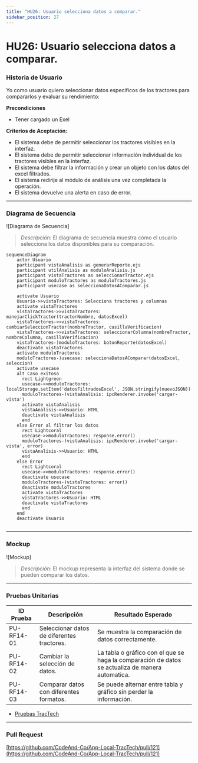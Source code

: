 ```yaml
---
title: "HU26: Usuario selecciona datos a comparar."  
sidebar_position: 27
---
```


# HU26: Usuario selecciona datos a comparar.

### Historia de Usuario

Yo como usuario quiero seleccionar datos especificos de los tractores para compararlos y evaluar su rendimiento:

  **Precondiciones**
  - Tener cargado un Exel

  **Criterios de Aceptación:**
  - El sistema debe de permitir seleccionar los tractores visibles en la interfaz.
  - El sistema debe de permitir seleccionar información individual de los tractores visibles en la interfaz.
  - El sistema debe filtrar la información y crear un objeto con los datos del excel filtrados.
  - El sistema redirije al módulo de análisis una vez completada la operación.
  - El sistema devuelve una alerta en caso de error.

---

### Diagrama de Secuencia

![Diagrama de Secuencia] 

> *Descripción*: El diagrama de secuencia muestra cómo el usuario selecciona los datos disponibles para su comparación.

```mermaid
sequenceDiagram
    actor Usuario
    participant vistaAnalisis as generarReporte.ejs
    participant utilAnalisis as moduloAnalisis.js
    participant vistaTractores as seleccionarTractor.ejs
    participant moduloTractores as moduloTractores.js
    participant usecase as seleccionaDatosAComparar.js

    activate Usuario
    Usuario->>vistaTractores: Selecciona tractores y columnas
    activate vistaTractores
    vistaTractores->>vistaTractores: manejarClickTractor(tractorNombre, datosExcel)
    vistaTractores->>vistaTractores: cambiarSeleccionTractor(nombreTractor, casillaVerificacion)
    vistaTractores->>vistaTractores: seleccionarColumna(nombreTractor, nombreColumna, casillaVerificacion)
    vistaTractores-)moduloTractores: botonReporte(datosExcel)
    deactivate vistaTractores
    activate moduloTractores
    moduloTractores-)usecase: seleccionaDatosAComparar(datosExcel, seleccion)
    activate usecase
    alt Caso exitoso
      rect Lightgreen    
      usecase->>moduloTractores: localStorage.setItem('datosFiltradosExcel', JSON.stringify(nuevoJSON))
      moduloTractores-)vistaAnalisis: ipcRenderer.invoke('cargar-vista')
      activate vistaAnalisis
      vistaAnalisis->>Usuario: HTML
      deactivate vistaAnalisis
      end
    else Error al filtrar los datos
      rect Lightcoral
      usecase->>moduloTractores: response.error()
      moduloTractores-)vistaAnalisis: ipcRenderer.invoke('cargar-vista', error)
      vistaAnalisis->>Usuario: HTML
      end
    else Error
      rect Lightcoral
      usecase->>moduloTractores: response.error()
      deactivate usecase
      moduloTractores-)vistaTractores: error()
      deactivate moduloTractores
      activate vistaTractores
      vistaTractores->>Usuario: HTML
      deactivate vistaTractores
      end
    end
    deactivate Usuario
    
```
---

### Mockup

![Mockup]

> *Descripción*: El mockup representa la interfaz del sistema donde se pueden comparar los datos.

---

### Pruebas Unitarias 
| ID Prueba | Descripción | Resultado Esperado |
|-----------|-------------|--------------------|
|PU-RF14-01|Seleccionar datos de diferentes tractores.|Se muestra la comparación de datos correctamente.|
|PU-RF14-02|Cambiar la selección de datos.|La tabla o gráfico con el que se haga la comparación de datos se actualiza de manera automatica.|
|PU-RF14-03|Comparar datos con diferentes formatos.|Se puede alternar entre tabla y gráfico sin perder la información.|

- [Pruebas TracTech](https://docs.google.com/spreadsheets/d/1W-JW32dTsfI22-Yl5LydMhiu-oXHH_xo3hWvK6FHeLw/edit?usp=sharing)

---

### Pull Request
[https://github.com/CodeAnd-Co/App-Local-TracTech/pull/121](https://github.com/CodeAnd-Co/App-Local-TracTech/pull/121)